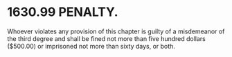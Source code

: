 1630.99 PENALTY.
================

Whoever violates any provision of this chapter is guilty of a
misdemeanor of the third degree and shall be fined not more than five
hundred dollars (\$500.00) or imprisoned not more than sixty days, or
both.
